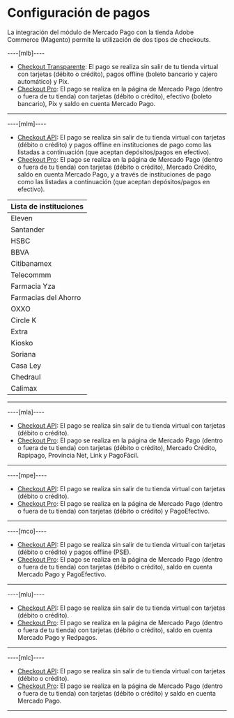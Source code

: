 # Configuración de pagos

La integración del módulo de Mercado Pago con la tienda Adobe Commerce (Magento) permite la utilización de dos tipos de checkouts.

----[mlb]----

* [Checkout Transparente](/developers/es/docs/magento-two/payment-configuration/checkout-api): El pago se realiza sin salir de tu tienda virtual con tarjetas (débito o crédito), pagos offline (boleto bancario y cajero automático) y Pix.
* [Checkout Pro](/developers/es/docs/magento-two/payment-configuration/checkout-pro): El pago se realiza en la página de Mercado Pago (dentro o fuera de tu tienda) con tarjetas (débito o crédito), efectivo (boleto bancario), Pix y saldo en cuenta Mercado Pago.

------------

----[mlm]----

* [Checkout API](/developers/es/docs/magento-two/payment-configuration/checkout-api): El pago se realiza sin salir de tu tienda virtual con tarjetas (débito o crédito) y pagos offline en instituciones de pago como las listadas a continuación (que aceptan depósitos/pagos en efectivo).
* [Checkout Pro](/developers/es/docs/magento-two/payment-configuration/checkout-pro): El pago se realiza en la página de Mercado Pago (dentro o fuera de tu tienda) con tarjetas (débito o crédito), Mercado Crédito, saldo en cuenta Mercado Pago, y a través de instituciones de pago como las listadas a continuación (que aceptan depósitos/pagos en efectivo).

| Lista de instituciones |
| --- |
| Eleven |
| Santander |
| HSBC |
| BBVA |
| Citibanamex |
| Telecommm |
| Farmacia Yza |
| Farmacias del Ahorro |
| OXXO |
| Circle K |
| Extra |
| Kiosko |
| Soriana |
| Casa Ley |
| Chedraul |
| Calimax |

------------

----[mla]----

* [Checkout API](/developers/es/docs/magento-two/payment-configuration/checkout-api): El pago se realiza sin salir de tu tienda virtual con tarjetas (débito o crédito).
* [Checkout Pro](/developers/es/docs/magento-two/payment-configuration/checkout-pro): El pago se realiza en la página de Mercado Pago (dentro o fuera de tu tienda) con tarjetas (débito o crédito), Mercado Crédito, Rapipago, Provincia Net, Link y PagoFácil.

------------

----[mpe]----

* [Checkout API](/developers/es/docs/magento-two/payment-configuration/checkout-api): El pago se realiza sin salir de tu tienda virtual con tarjetas (débito o crédito).
* [Checkout Pro](/developers/es/docs/magento-two/payment-configuration/checkout-pro): El pago se realiza en la página de Mercado Pago (dentro o fuera de tu tienda) con tarjetas (débito o crédito) y PagoEfectivo.

------------

----[mco]----

* [Checkout API](/developers/es/docs/magento-two/payment-configuration/checkout-api): El pago se realiza sin salir de tu tienda virtual con tarjetas (débito o crédito) y pagos offline (PSE).
* [Checkout Pro](/developers/es/docs/magento-two/payment-configuration/checkout-pro): El pago se realiza en la página de Mercado Pago (dentro o fuera de tu tienda) con tarjetas (débito o crédito), saldo en cuenta Mercado Pago y PagoEfectivo.

------------

----[mlu]----

* [Checkout API](/developers/es/docs/magento-two/payment-configuration/checkout-api): El pago se realiza sin salir de tu tienda virtual con tarjetas (débito o crédito).
* [Checkout Pro](/developers/es/docs/magento-two/payment-configuration/checkout-pro): El pago se realiza en la página de Mercado Pago (dentro o fuera de tu tienda) con tarjetas (débito o crédito), saldo en cuenta Mercado Pago y Redpagos.

------------

----[mlc]----

* [Checkout API](/developers/es/docs/magento-two/payment-configuration/checkout-api): El pago se realiza sin salir de tu tienda virtual con tarjetas (débito o crédito).
* [Checkout Pro](/developers/es/docs/magento-two/payment-configuration/checkout-pro): El pago se realiza en la página de Mercado Pago (dentro o fuera de tu tienda) con tarjetas (débito o crédito) y saldo en cuenta Mercado Pago.

------------